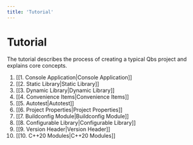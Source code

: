 ```yaml
---
title: 'Tutorial'
---
```


# Tutorial

The tutorial describes the process of creating a typical Qbs project and explains core
concepts.


1. [[1. Console Application|Console Application]]
2. [[2. Static Library|Static Library]]
3. [[3. Dynamic Library|Dynamic Library]]
4. [[4. Convenience Items|Convenience Items]]
5. [[5. Autotest|Autotest]]
6. [[6. Project Properties|Project Properties]]
7. [[7. Buildconfig Module|Buildconfig Module]]
8. [[8. Configurable Library|Configurable Library]]
9. [[9. Version Header|Version Header]]
10. [[10. C++20 Modules|C++20 Modules]]
